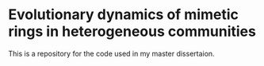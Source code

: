 # Evolutionary dynamics of mimetic rings in heterogeneous communities

This is a repository for the code used in my master dissertaion. 
